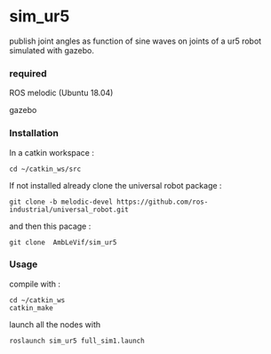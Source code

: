 # sim_ur5

publish joint angles as function of sine waves on joints of a ur5 robot simulated with gazebo.

### required

ROS melodic (Ubuntu 18.04)

gazebo

### Installation

In a catkin workspace :
```
cd ~/catkin_ws/src
```

If not installed already clone the universal robot package :
```
git clone -b melodic-devel https://github.com/ros-industrial/universal_robot.git
```

and then this pacage :
```
git clone  AmbLeVif/sim_ur5

```

### Usage

compile with :
```
cd ~/catkin_ws
catkin_make
```

launch all the nodes with
```
roslaunch sim_ur5 full_sim1.launch
```

